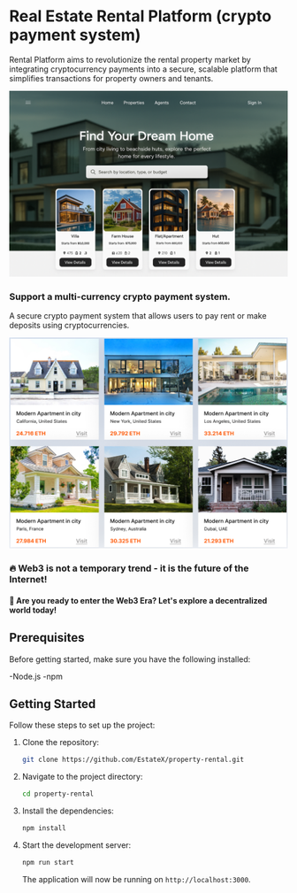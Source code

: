 # Real Estate Rental Platform (crypto payment system)

Rental Platform aims to revolutionize the rental property market by integrating cryptocurrency payments into a secure, scalable platform that simplifies transactions for property owners and tenants.

![alt text](public/real-estate.png)

### Support a multi-currency crypto payment system.

A secure crypto payment system that allows users to pay rent or make deposits using cryptocurrencies.

![alt text](public/marketplace.png)

### 🔥 Web3 is not a temporary trend - it is the future of the Internet!

#### 🚀 Are you ready to enter the Web3 Era? Let's explore a decentralized world today!


## Prerequisites

Before getting started, make sure you have the following installed:

-Node.js
-npm

## Getting Started

Follow these steps to set up the project:

1. Clone the repository:

   ```bash
   git clone https://github.com/EstateX/property-rental.git
   ```

2. Navigate to the project directory:

   ```bash
   cd property-rental
   ```

3. Install the dependencies:

   ```bash
   npm install
   ```

4. Start the development server:

   ```bash
   npm run start
   ```

   The application will now be running on `http://localhost:3000`.